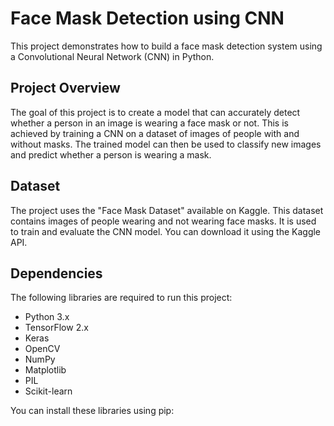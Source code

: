 # Face Mask Detection using CNN

This project demonstrates how to build a face mask detection system using a Convolutional Neural Network (CNN) in Python.

## Project Overview

The goal of this project is to create a model that can accurately detect whether a person in an image is wearing a face mask or not. This is achieved by training a CNN on a dataset of images of people with and without masks. The trained model can then be used to classify new images and predict whether a person is wearing a mask.

## Dataset

The project uses the "Face Mask Dataset" available on Kaggle. This dataset contains images of people wearing and not wearing face masks. It is used to train and evaluate the CNN model. You can download it using the Kaggle API.

## Dependencies

The following libraries are required to run this project:

- Python 3.x
- TensorFlow 2.x
- Keras
- OpenCV
- NumPy
- Matplotlib
- PIL
- Scikit-learn

You can install these libraries using pip:
